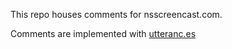 This repo houses comments for nsscreencast.com.

Comments are implemented with [utteranc.es](https://utteranc.es)

